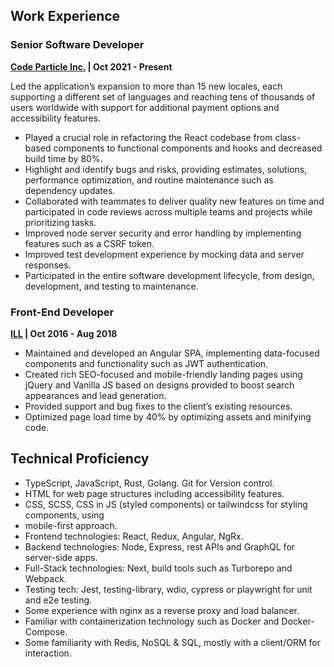 ## Work Experience

### Senior Software Developer

**[Code Particle Inc.](https://codeparticle.com/) | Oct 2021 - Present**

Led the application’s expansion to more than 15 new locales, each supporting a different set of languages and reaching tens of thousands of users worldwide with support for additional payment options and accessibility features.

- Played a crucial role in refactoring the React codebase from class-based components
  to functional components and hooks and decreased build time by 80%.
- Highlight and identify bugs and risks, providing estimates, solutions, performance
  optimization, and routine maintenance such as dependency updates.
- Collaborated with teammates to deliver quality new features on time and participated
  in code reviews across multiple teams and projects while prioritizing tasks.
- Improved node server security and error handling by implementing features such as a
  CSRF token.
- Improved test development experience by mocking data and server responses.
- Participated in the entire software development lifecycle, from design, development,
  and testing to maintenance.

### Front-End Developer

**[ILL](http://ill.co.il/) | Oct 2016 - Aug 2018**

- Maintained and developed an Angular SPA, implementing data-focused components
  and functionality such as JWT authentication.
- Created rich SEO-focused and mobile-friendly landing pages using jQuery and Vanilla
  JS based on designs provided to boost search appearances and lead generation.
- Provided support and bug fixes to the client’s existing resources.
- Optimized page load time by 40% by optimizing assets and minifying code.

## Technical Proficiency

- TypeScript, JavaScript, Rust, Golang. Git for Version control.
- HTML for web page structures including accessibility features.
- CSS, SCSS, CSS in JS (styled components) or tailwindcss for styling components, using
- mobile-first approach.
- Frontend technologies: React, Redux, Angular, NgRx.
- Backend technologies: Node, Express, rest APIs and GraphQL for server-side apps.
- Full-Stack technologies: Next, build tools such as Turborepo and Webpack.
- Testing tech: Jest, testing-library, wdio, cypress or playwright for unit and e2e testing.
- Some experience with nginx as a reverse proxy and load balancer.
- Familiar with containerization technology such as Docker and Docker-Compose.
- Some familiarity with Redis, NoSQL & SQL, mostly with a client/ORM for interaction.
